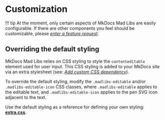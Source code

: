 # Customization

!!! tip
    At the moment, only certain aspects of MkDocs Mad Libs are easily configurable.
    If there are other components you feel should be customizable,
    please [_enter a feature request_](https://github.com/samgaudet/mkdocs-madlibs/issues/new?assignees=&labels=enhancement&projects=&template=feature-request-form.yml&title=%5BFeature%20request%5D%3A+).

## Overriding the default styling

MkDocs Mad Libs relies on CSS styling to style the `contenteditable` element used for user input.
This CSS styling is added to your MkDocs site via an extra stylesheet
(see: [_Add custom CSS dependency_](./usage.md#add-custom-css-dependency)).

To override the default styling, modify the `.madlibs-editable` and/or `.madlibs-editable-icon` CSS classes,
where `.madlibs-editable` applies to the editable text,
and `.madlibs-editable-icon` applies to the pen SVG icon adjacent to the text.

Use the default styling as a reference for defining your own styling:
[**extra.css**](https://github.com/samgaudet/mkdocs-madlibs/blob/main/docs/stylesheets/extra.css).
